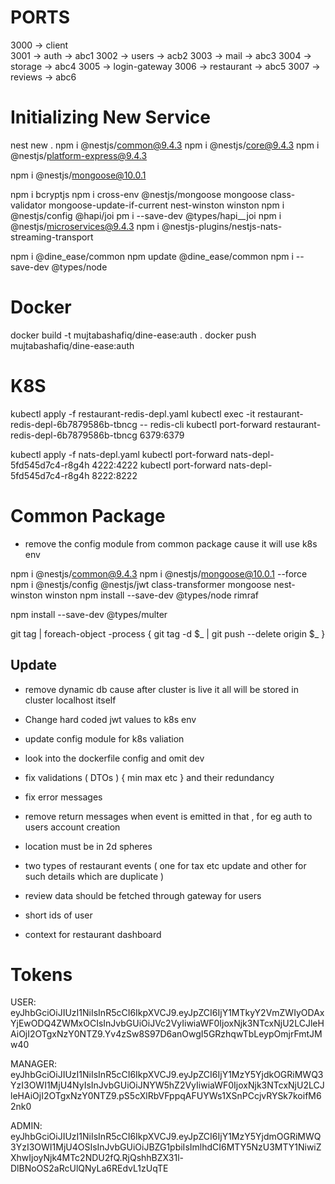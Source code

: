 # PORTS

3000 -> client  
3001 -> auth            -> abc1
3002 -> users           -> acb2
3003 -> mail            -> abc3
3004 -> storage         -> abc4
3005 -> login-gateway
3006 -> restaurant      -> abc5
3007 -> reviews      -> abc6

# Initializing New Service

nest new .
npm i @nestjs/common@9.4.3
npm i @nestjs/core@9.4.3 
npm i @nestjs/platform-express@9.4.3

npm i @nestjs/mongoose@10.0.1

npm i bcryptjs
npm i cross-env @nestjs/mongoose mongoose class-validator mongoose-update-if-current nest-winston winston
npm i @nestjs/config @hapi/joi
pm i --save-dev @types/hapi__joi
npm i @nestjs/microservices@9.4.3
npm i @nestjs-plugins/nestjs-nats-streaming-transport

npm i @dine_ease/common
npm update @dine_ease/common
npm i --save-dev @types/node

# Docker
docker build -t mujtabashafiq/dine-ease:auth .
docker push mujtabashafiq/dine-ease:auth

# K8S
kubectl apply -f restaurant-redis-depl.yaml
kubectl exec -it restaurant-redis-depl-6b7879586b-tbncg -- redis-cli
kubectl port-forward restaurant-redis-depl-6b7879586b-tbncg 6379:6379

kubectl apply -f nats-depl.yaml
kubectl port-forward nats-depl-5fd545d7c4-r8g4h 4222:4222
kubectl port-forward nats-depl-5fd545d7c4-r8g4h 8222:8222

# Common Package
- remove the config module from common package cause it will use k8s env

npm i @nestjs/common@9.4.3
npm i @nestjs/mongoose@10.0.1 --force
npm i @nestjs/config @nestjs/jwt class-transformer mongoose nest-winston winston
npm install --save-dev @types/node rimraf

npm install --save-dev @types/multer

git tag | foreach-object -process { git tag -d $_ | git push --delete origin $_ }

## Update 
- remove dynamic db cause after cluster is live it all will be stored in cluster localhost itself
- Change hard coded jwt values to k8s env
- update config module for k8s valiation
- look into the dockerfile config and omit dev
- fix validations ( DTOs ) { min max etc } and their redundancy

- fix error messages
- remove return messages when event is emitted in that , for eg auth to users account creation
- location must be in 2d spheres
- two types of restaurant events ( one for tax etc update and other for such details which are duplicate )
- review data should be fetched through gateway for users
- short ids of user
- context for restaurant dashboard

# Tokens

USER:
eyJhbGciOiJIUzI1NiIsInR5cCI6IkpXVCJ9.eyJpZCI6IjY1MTkyY2VmZWIyODAxYjEwODQ4ZWMxOCIsInJvbGUiOiJVc2VyIiwiaWF0IjoxNjk3NTcxNjU2LCJleHAiOjI2OTgxNzY0NTZ9.Yv4zSw8S97D6anOwgI5GRzhqwTbLeypOmjrFmtJMw40

MANAGER:
eyJhbGciOiJIUzI1NiIsInR5cCI6IkpXVCJ9.eyJpZCI6IjY1MzY5YjdkOGRiMWQ3YzI3OWI1MjU4NyIsInJvbGUiOiJNYW5hZ2VyIiwiaWF0IjoxNjk3NTcxNjU2LCJleHAiOjI2OTgxNzY0NTZ9.pS5cXlRbVFppqAFUYWs1XSnPCcjvRYSk7koifM62nk0

ADMIN:
eyJhbGciOiJIUzI1NiIsInR5cCI6IkpXVCJ9.eyJpZCI6IjY1MzY5YjdmOGRiMWQ3YzI3OWI1MjU4OSIsInJvbGUiOiJBZG1pbiIsImlhdCI6MTY5NzU3MTY1NiwiZXhwIjoyNjk4MTc2NDU2fQ.RjQshhBZX31l-DlBNoOS2aRcUlQNyLa6REdvL1zUqTE